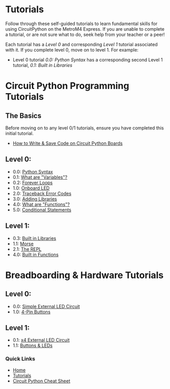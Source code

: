 # Tutorials
Follow through these self-guided tutorials to learn fundamental skills for using CircuitPython on the MetroM4 Express. If you are unable to complete a tutorial, or are not sure what to do, seek help from your teacher or a peer! 

Each tutorial has a *Level 0* and corresponding *Level 1* tutorial associated with it. If you complete level 0, move on to level 1. For example:
* Level 0 tutorial *0.0: Python Syntax* has a corresponding second Level 1 tutorial, *0.1: Built in Libraries*

# Circuit Python Programming Tutorials

## The Basics
Before moving on to any level 0/1 tutorials, ensure you have completed this initial tutorial. 
* [How to Write & Save Code on Circuit Python Boards](/programming_tutorials/circuit_python_basics/python_basics.md)

## Level 0:
* 0.0: [Python Syntax](/programming_tutorials/circuit_python_basics/python_basics.md)
* 0.1: [What are "Variables"?](learning_modules/programming_tutorials/variables/variables.md)
* 0.2: [Forever Loops](learning_modules/programming_tutorials/while_true/while_true.md)
* 1.0: [Onboard LED](learning_modules/programming_tutorials/digital_io/digital_io.md)
* 2.0: [Traceback Error Codes](https://learn.adafruit.com/welcome-to-circuitpython/interacting-with-the-serial-console)
* 3.0: [Adding Libraries](https://learn.adafruit.com/welcome-to-circuitpython/circuitpython-libraries)
* 4.0: [What are "Functions"?](https://sites.google.com/view/circuitpython/tutorials/blinking-led/libraries-and-functions)
* 5.0: [Conditional Statements](https://sites.google.com/view/circuitpython/tutorials/button-and-led/conditionals-i)

## Level 1:
* 0.3: [Built in Libraries](https://sites.google.com/view/circuitpython/tutorials/blinking-led/libraries-and-functions)
* 1.1: [Morse](learning_modules/programming_tutorials/SOS_Blinking_LED/morse.md)
* 2.1: [The REPL](https://learn.adafruit.com/welcome-to-circuitpython/the-repl)
* 4.0: [Built in Functions](learning_modules/programming_tutorials/Built_In_Functions_Practices/built_in_functions.md)

# Breadboarding & Hardware Tutorials 

## Level 0:
* 0.0: [Simple External LED Circuit](learning_modules/physical_component_tutorials/basic_led_debug/single_led_0.md)
* 1.0: [4-Pin Buttons](https://sites.google.com/view/circuitpython/tutorials/button-and-led)

## Level 1:
* 0.1: [x4 External LED Circuit](learning_modules/physical_component_tutorials/basic_led_debug/single_led_1.md)
* 1.1: [Buttons & LEDs](learning_modules/physical_component_tutorials/4-Pin_Buttons/button_4_1.md)


### Quick Links
* [Home](/README.md)
* [Tutorials](/learning_modules/tutorials_list.md)
* [Circuit Python Cheat Sheet](/learning_modules/circuit_python_cheatsheet.md)